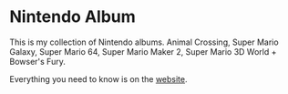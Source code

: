 # Nintendo Album
This is my collection of Nintendo albums. Animal Crossing, Super Mario Galaxy, Super Mario 64, Super Mario Maker 2, Super Mario 3D World + Bowser's Fury.

Everything you need to know is on the [website](https://reper2.github.io/nintendo-album).
